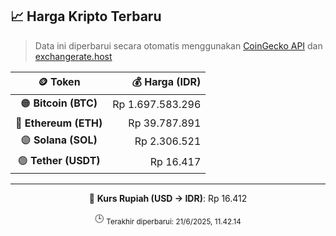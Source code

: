 

<!-- HARGA_KRIPTO -->
## 📈 Harga Kripto Terbaru

> Data ini diperbarui secara otomatis menggunakan [CoinGecko API](https://www.coingecko.com/) dan [exchangerate.host](https://exchangerate.host/)

<div align="center">

| 🪙 Token | 💰 Harga (IDR) |
|:------:|---------------:|
| 🟠 **Bitcoin (BTC)**   | Rp 1.697.583.296 |
| 🔵 **Ethereum (ETH)**  | Rp 39.787.891 |
| 🟣 **Solana (SOL)**    | Rp 2.306.521 |
| 🟢 **Tether (USDT)**   | Rp 16.417 |

---

💱 **Kurs Rupiah (USD → IDR)**: Rp 16.412

🕒 <sub>Terakhir diperbarui: 21/6/2025, 11.42.14</sub>

</div>
<!-- /HARGA_KRIPTO -->